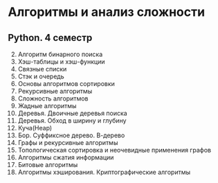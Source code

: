 # Алгоритмы и анализ сложности 
## Python. 4 семестр
2. Алгоритм бинарного поиска<br>
3. Хэш-таблицы и хэш-функции<br>
4. Связные списки<br>
5. Стэк и очередь<br>
6. Основы алгоритмов сортировки<br>
7. Рекурсивные алгоритмы<br>
8. Сложность алгоритмов<br>
9. Жадные алгоритмы<br>
10. Деревья. Двоичные деревья поиска<br>
11. Деревья. Обход в ширину и глубину<br>
12. Куча(Неар)<br>
13. Бор. Суффиксное дерево. В-дерево<br>
14. Графы и рекурсивные алгоритмы<br>
15. Топологическая сортировка и неочевидные применения графов<br>
16. Алгоритмы сжатия информации<br>
17. Битовые алгоритмы<br>
18. Алгоритмы хэширования. Криптографические алгоритмы<br>
